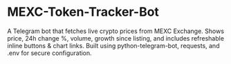 # MEXC-Token-Tracker-Bot
A Telegram bot that fetches live crypto prices from MEXC Exchange. Shows price, 24h change %, volume, growth since listing, and includes refreshable inline buttons &amp; chart links. Built using python-telegram-bot, requests, and .env for secure configuration.
